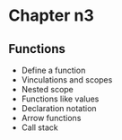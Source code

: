 <h1 text-align="center">Chapter n3</h1>

<h2 text-align="center">Functions</h2>

<ul text-align="center">
	<li>Define a function</li>
	<li>Vinculations and scopes</li>
	<li>Nested scope</li>
	<li>Functions like values</li>
	<li>Declaration notation</li>
	<li>Arrow functions</li>
	<li>Call stack</li>
</ul>